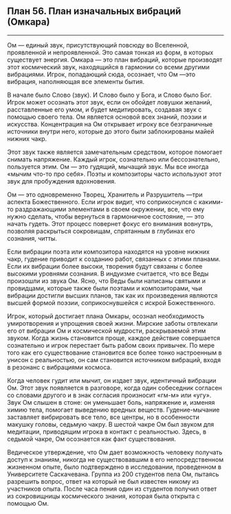 ## План 56. План изначальных вибраций (Омкара)


---
Ом — единый звук, присутствующий повсюду во Вселенной, проявленной и непроявленной. Это самая тонкая из форм, в которых существует энергия. Омкара — это план вибраций, которые производят этот космический звук, находящийся в гармонии со всеми другими вибрациями. Игрок, попадающий сюда, осознает, что Ом —это вибрация, наполняющая все элементы бытия. 

В начале было Слово (звук). И Слово было у Бога, и Слово было Бог. Игрок может осознать этот звук, если он обойдет ловушки желаний, расставленные его умом, и будет медитировать, создавая звук с помощью своего тела. Ом является основой всех знаний, поэзии и искусства. Концентрация на Ом открывает игроку все безграничные источники внутри него, которые до этого были заблокированы майей нижних чакр. 

Этот звук также является замечательным средством, которое помогает снимать напряжение. Каждый игрок, сознательно или бессознательно, пользуется этим. Ом — это гудящий, мычащий звук. Мы все иногда «мычим что-то про себя». Поэты и композиторы часто используют этот звук для пробуждения вдохновения. 

Ом — это одновременно Творец, Хранитель и Разрушитель —три аспекта Божественного. Если игрок видит, что соприкоснулся с какими-то раздражающими элементами в своем окружении, все, что ему нужно сделать, чтобы вернуться в гармоничное состояние, — это начать гудеть. Этот процесс повернет фокус его внимания вовнутрь, позволяя раскрыться сокровищам, спрятанным в глубинах его сознания, читты. 

Если вибрации поэта или композитора находятся на уровне нижних чакр, гудение приводит к созданию работ, связанных с этими планами. Если их вибрации более высоки, творения будут связаны с более высокими уровнями сознания. В индуизме считается, что все Веды произошли из звука Ом. Ясно, что Веды были написаны святыми и провидцами, которые также были поэтами и композиторами, чьи вибрации достигли высших планов, так как их произведения являются высшей формой поэзии, соприкоснувшейся с искрой Божественного. 

Игрок, который достигает плана Омкары, осознал необходимость умиротворения и упрощения своей жизни. Мирские заботы отвлекали его от вибрации Ом и космической мудрости, раскрываемой этим звуком. Когда жизнь становится проще, каждое действие совершается сознательно и игрок перестает быть рабом своих привычек. По мере того как его существование становится все более тонко настроенным в унисон с реальностью, он сам становится источником вибраций, входя в резонанс с вибрациями космоса. 

Когда человек гудит или мычит, он издает звук, идентичный вибрации Ом. Этот звук появляется в разговоре, когда один собеседник согласен со словами другого и в знак согласия произносит «гм-м» или «угу». Звук Ом слышен в стоне: он уменьшает боль, напряжение и, изменяя химию тела, помогает выведению вредных веществ. Гудение-мычание заставляет вибрировать все тело, все центры, но в особенности макушку головы, седьмую чакру. В шестой чакре Ом был звуком для медитации, приводящим игрока в контакт с реальностью. Здесь, в седьмой чакре, Ом осознается как факт существования. 

Ведическое утверждение, что Ом дает возможность человеку получать доступ к знаниям, никогда не существовавшим в его непосредственном жизненном опыте, было подтверждено в исследовании, проведенном в Университете Саскачевана. Группа из 200 студентов пела Ом, пытаясь разрешить вопрос, ответ на который не был известен никому из участников опыта. После часа пения один из студентов получил ответ из сокровищницы космического знания, которая была открыта с помощью Ом.
